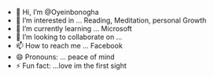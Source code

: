 - 👋 Hi, I’m @Oyeinbonogha
- 👀 I’m interested in ... Reading, Meditation, personal Growth 
- 🌱 I’m currently learning ... Microsoft 
- 💞️ I’m looking to collaborate on ...
- 📫 How to reach me ... Facebook 
- 😄 Pronouns: ... peace of mind 
- ⚡ Fun fact: ...love im the first sight 

<!---
Oyeinbonogha/Oyeinbonogha is a ✨ special ✨ repository because its `README.md` (this file) appears on your GitHub profile.
You can click the Preview link to take a look at your changes.
--->
